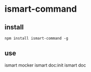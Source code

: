 # ismart-command

## install
    npm install ismart-command -g

## use

   ismart mocker
   ismart doc:init
   ismart doc
